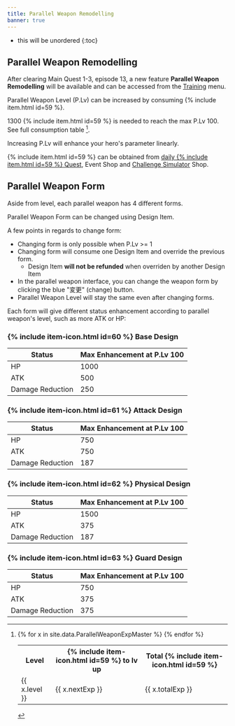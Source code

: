 ```yaml
---
title: Parallel Weapon Remodelling
banner: true
---
```


* this will be unordered
{:toc}

## Parallel Weapon Remodelling

After clearing Main Quest 1-3, episode 13, a new feature **Parallel Weapon Remodelling** will be available and can be accessed from the [Training](/guide/training/) menu.

Parallel Weapon Level (P.Lv) can be increased by consuming {% include item.html id=59 %}.

1300 {% include item.html id=59 %} is needed to reach the max P.Lv 100. See full consumption table [^bigtable].

Increasing P.Lv will enhance your hero's parameter linearly.

{% include item.html id=59 %} can be obtained from [daily {% include item.html id=59 %} Quest](/guide/quest/#parallel-quartz-quests), Event Shop and [Challenge Simulator](/guide/challenge_simulator/) Shop.

## Parallel Weapon Form

Aside from level, each parallel weapon has 4 different forms.

Parallel Weapon Form can be changed using Design Item.

A few points in regards to change form:

- Changing form is only possible when P.Lv >= 1
- Changing form will consume one Design Item and override the previous form.
  - Design Item **will not be refunded** when overriden by another Design Item
- In the parallel weapon interface, you can change the weapon form by clicking the blue "変更" (change) button.
- Parallel Weapon Level will stay the same even after changing forms.

Each form will give different status enhancement according to parallel weapon's level, such as more ATK or HP:

### {% include item-icon.html id=60 %} Base Design

| Status           | Max Enhancement at P.Lv 100 |
|------------------|----------------------------|
| HP               | 1000                       |
| ATK              | 500                        |
| Damage Reduction | 250                        |

### {% include item-icon.html id=61 %} Attack Design

| Status           | Max Enhancement at P.Lv 100 |
|------------------|----------------------------|
| HP               | 750                        |
| ATK              | 750                        |
| Damage Reduction | 187                        |

### {% include item-icon.html id=62 %} Physical Design

| Status           | Max Enhancement at P.Lv 100 |
|------------------|----------------------------|
| HP               | 1500                       |
| ATK              | 375                        |
| Damage Reduction | 187                        |


### {% include item-icon.html id=63 %} Guard Design

| Status           | Max Enhancement at P.Lv 100 |
|------------------|----------------------------|
| HP               | 750                        |
| ATK              | 375                        |
| Damage Reduction | 375                        |

[^bigtable]:
    <table>
    <tr>
      <th>Level</th><th>{% include item-icon.html id=59 %} to lv up</th><th>Total {% include item-icon.html id=59 %}</th>
    </tr>
    {% for x in site.data.ParallelWeaponExpMaster %}
    <tr>
      <td>{{ x.level }}</td><td>{{ x.nextExp }}</td><td>{{ x.totalExp }}</td>
    </tr>
    {% endfor %}
    </table>
